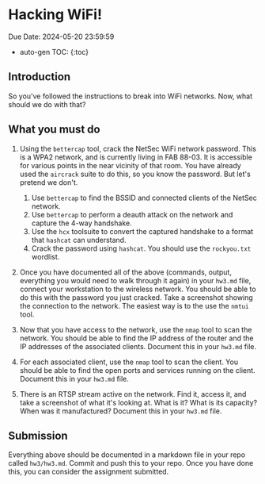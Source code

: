 # Hacking WiFi!

Due Date: 2024-05-20 23:59:59

* auto-gen TOC:
{:toc}

## Introduction

So you've followed the instructions to break into WiFi networks. Now, what should we do with that?

## What you must do

1. Using the `bettercap` tool, crack the NetSec WiFi network password. This is a WPA2 network, and is currently living in FAB 88-03. It is accessible for various points in the near vicinity of that room. You have already used the `aircrack` suite to do this, so you know the password. But let's pretend we don't.
   1. Use `bettercap` to find the BSSID and connected clients of the NetSec network.
   1. Use `bettercap` to perform a deauth attack on the network and capture the 4-way handshake.
   1. Use the `hcx` toolsuite to convert the captured handshake to a format that `hashcat` can understand.
   1. Crack the password using `hashcat`. You should use the `rockyou.txt` wordlist.

1. Once you have documented all of the above (commands, output, everything you would need to walk through it again) in your `hw3.md` file, connect your workstation to the wireless network. You should be able to do this with the password you just cracked. Take a screenshot showing the connection to the network. The easiest way is to the use the `nmtui` tool.
1. Now that you have access to the network, use the `nmap` tool to scan the network. You should be able to find the IP address of the router and the IP addresses of the associated clients. Document this in your `hw3.md` file.
1. For each associated client, use the `nmap` tool to scan the client. You should be able to find the open ports and services running on the client. Document this in your `hw3.md` file.
1. There is an RTSP stream active on the network. Find it, access it, and take a screenshot of what it's looking at. What is it? What is its capacity? When was it manufactured? Document this in your `hw3.md` file.

## Submission

Everything above should be documented in a markdown file in your repo called `hw3/hw3.md`. Commit and push this to your repo. Once you have done this, you can consider the assignment submitted.
